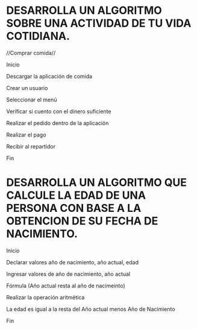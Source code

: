 # DESARROLLA UN ALGORITMO SOBRE UNA ACTIVIDAD DE TU VIDA COTIDIANA.
 //Comprar comida//
 
Inicio

Descargar la aplicación de comida

Crear un usuario

Seleccionar el menú

Verificar si cuento con el dinero suficiente

Realizar el pedido dentro de la aplicación

Realizar el pago

Recibir al repartidor

Fin

# DESARROLLA UN ALGORITMO QUE CALCULE LA EDAD DE UNA PERSONA CON BASE A LA OBTENCION DE SU FECHA DE NACIMIENTO.
Inicio

Declarar valores año de nacimiento, año actual, edad

Ingresar valores de año de nacimiento, año actual

Fórmula (Año actual resta al año de nacimeinto)

Realizar la operación aritmética

La edad es igual a la resta del Año actual menos Año de Nacimiento

Fin

